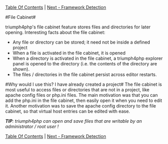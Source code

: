 [Table Of Contents](/#toc) | [Next - Framework Detection](/framework-detection/)

#File Cabinet#

triumph4php's file cabinet feature stores files and directories for later opening.
Interesting facts about the file cabinet:

* Any file or directory can be stored; it need not be inside a defined project
* When a file is activated in the file cabinet, it is opened 
* When a directory is activated in the file cabinet, a triumph4php explorer panel is 
  opened to the directory (i.e. the contents of the directory are shown).
* The files / directories in the file cabinet persist across editor restarts.

#Why would I use this? I have already created a project#
The file cabinet is most useful to access files or directories that are not in
a project, like apache config files or php.ini files. The main
motivation was that you can add the php.ini in the file cabinet, then easily 
open it when you need to edit it. Another motivation was to save the apache
config directory to the file cabinet, so that virtual host entries can be
edited with ease.

*__TIP__: triumph4php can open and save files that are writable by an 
administrator / root user !*


[Table Of Contents](/#toc) | [Next - Framework Detection](/framework-detection/)